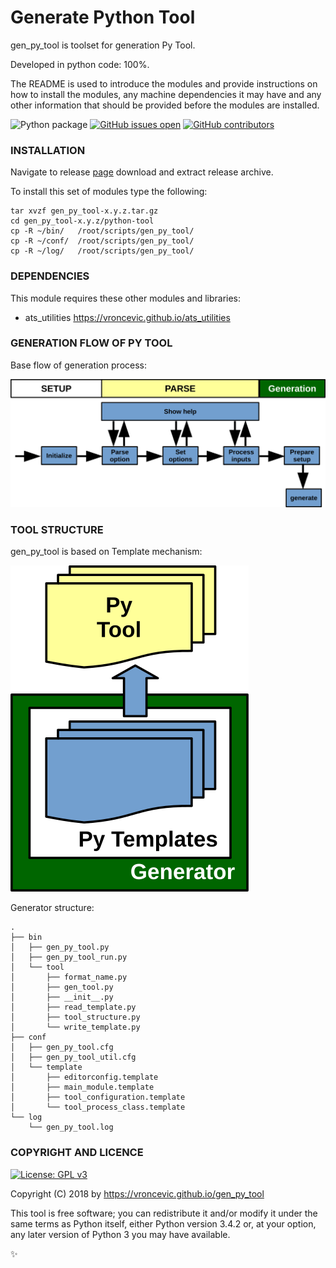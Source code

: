 # Generate Python Tool

gen_py_tool is toolset for generation Py Tool.

Developed in python code: 100%.

The README is used to introduce the modules and provide instructions on
how to install the modules, any machine dependencies it may have and any
other information that should be provided before the modules are installed.

![Python package](https://github.com/vroncevic/gen_py_tool/workflows/Python%20package/badge.svg)
 [![GitHub issues open](https://img.shields.io/github/issues/vroncevic/gen_py_tool.svg)](https://github.com/vroncevic/gen_py_tool/issues)
 [![GitHub contributors](https://img.shields.io/github/contributors/vroncevic/gen_py_tool.svg)](https://github.com/vroncevic/gen_py_tool/graphs/contributors)

### INSTALLATION
Navigate to release [page](https://github.com/vroncevic/gen_py_tool/releases) download and extract release archive.

To install this set of modules type the following:

```
tar xvzf gen_py_tool-x.y.z.tar.gz
cd gen_py_tool-x.y.z/python-tool
cp -R ~/bin/   /root/scripts/gen_py_tool/
cp -R ~/conf/  /root/scripts/gen_py_tool/
cp -R ~/log/   /root/scripts/gen_py_tool/
```

### DEPENDENCIES

This module requires these other modules and libraries:


* ats_utilities https://vroncevic.github.io/ats_utilities

### GENERATION FLOW OF PY TOOL

Base flow of generation process:

![alt tag](https://raw.githubusercontent.com/vroncevic/gen_py_tool/dev/python-tool-docs/gen_py_tool_flow.png)

### TOOL STRUCTURE

gen_py_tool is based on Template mechanism:

![alt tag](https://raw.githubusercontent.com/vroncevic/gen_py_tool/dev/python-tool-docs/gen_py_tool.png)

Generator structure:

```
.
├── bin
│   ├── gen_py_tool.py
│   ├── gen_py_tool_run.py
│   └── tool
│       ├── format_name.py
│       ├── gen_tool.py
│       ├── __init__.py
│       ├── read_template.py
│       ├── tool_structure.py
│       └── write_template.py
├── conf
│   ├── gen_py_tool.cfg
│   ├── gen_py_tool_util.cfg
│   └── template
│       ├── editorconfig.template
│       ├── main_module.template
│       ├── tool_configuration.template
│       └── tool_process_class.template
└── log
    └── gen_py_tool.log
```

### COPYRIGHT AND LICENCE

[![License: GPL v3](https://img.shields.io/badge/License-GPLv3-blue.svg)](https://www.gnu.org/licenses/gpl-3.0)


Copyright (C) 2018 by https://vroncevic.github.io/gen_py_tool

This tool is free software; you can redistribute it and/or modify
it under the same terms as Python itself, either Python version 3.4.2 or,
at your option, any later version of Python 3 you may have available.

:sparkles:

